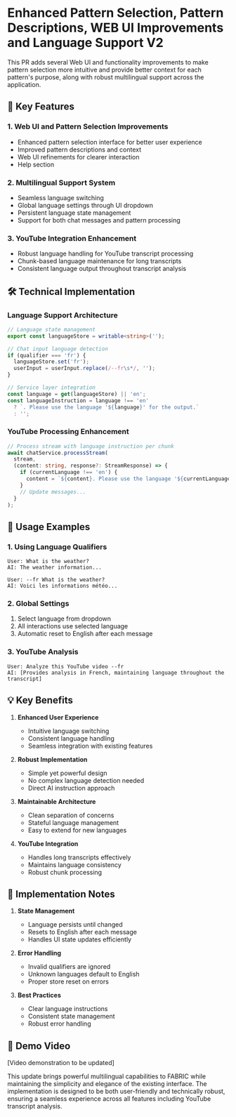 # Enhanced Pattern Selection, Pattern Descriptions, WEB UI Improvements and Language Support V2

This PR adds several Web UI and functionality improvements to make pattern selection more intuitive and provide better context for each pattern's purpose, along with robust multilingual support across the application.

## 🌟 Key Features

### 1. Web UI and Pattern Selection Improvements
- Enhanced pattern selection interface for better user experience
- Improved pattern descriptions and context
- Web UI refinements for clearer interaction
- Help section  

### 2. Multilingual Support System
- Seamless language switching 
- Global language settings through UI dropdown
- Persistent language state management
- Support for both chat messages and pattern processing

### 3. YouTube Integration Enhancement
- Robust language handling for YouTube transcript processing
- Chunk-based language maintenance for long transcripts
- Consistent language output throughout transcript analysis

## 🛠 Technical Implementation

### Language Support Architecture
```typescript
// Language state management
export const languageStore = writable<string>('');

// Chat input language detection
if (qualifier === 'fr') {
  languageStore.set('fr');
  userInput = userInput.replace(/--fr\s*/, '');
}

// Service layer integration
const language = get(languageStore) || 'en';
const languageInstruction = language !== 'en' 
  ? `. Please use the language '${language}' for the output.` 
  : '';
```

### YouTube Processing Enhancement
```typescript
// Process stream with language instruction per chunk
await chatService.processStream(
  stream,
  (content: string, response?: StreamResponse) => {
    if (currentLanguage !== 'en') {
      content = `${content}. Please use the language '${currentLanguage}' for the output.`;
    }
    // Update messages...
  }
);
```

## 🎯 Usage Examples

### 1. Using Language Qualifiers
```
User: What is the weather?
AI: The weather information...

User: --fr What is the weather?
AI: Voici les informations météo...
```

### 2. Global Settings
1. Select language from dropdown
2. All interactions use selected language
3. Automatic reset to English after each message

### 3. YouTube Analysis
```
User: Analyze this YouTube video --fr
AI: [Provides analysis in French, maintaining language throughout the transcript]
```

## 💡 Key Benefits

1. **Enhanced User Experience**
   - Intuitive language switching
   - Consistent language handling
   - Seamless integration with existing features

2. **Robust Implementation**
   - Simple yet powerful design
   - No complex language detection needed
   - Direct AI instruction approach

3. **Maintainable Architecture**
   - Clean separation of concerns
   - Stateful language management
   - Easy to extend for new languages

4. **YouTube Integration**
   - Handles long transcripts effectively
   - Maintains language consistency
   - Robust chunk processing

## 🔄 Implementation Notes

1. **State Management**
   - Language persists until changed
   - Resets to English after each message
   - Handles UI state updates efficiently

2. **Error Handling**
   - Invalid qualifiers are ignored
   - Unknown languages default to English
   - Proper store reset on errors

3. **Best Practices**
   - Clear language instructions
   - Consistent state management
   - Robust error handling

## 🎥 Demo Video
[Video demonstration to be updated]

This update brings powerful multilingual capabilities to FABRIC while maintaining the simplicity and elegance of the existing interface. The implementation is designed to be both user-friendly and technically robust, ensuring a seamless experience across all features including YouTube transcript analysis.
